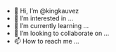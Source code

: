 - 👋 Hi, I’m @kingkauvez
- 👀 I’m interested in ...
- 🌱 I’m currently learning ...
- 💞️ I’m looking to collaborate on ...
- 📫 How to reach me ...

<!---
kingkauvez/kingkauvez is a ✨ special ✨ repository because its `README.md` (this file) appears on your GitHub profile.
You can click the Preview link to take a look at your changes.
--->
